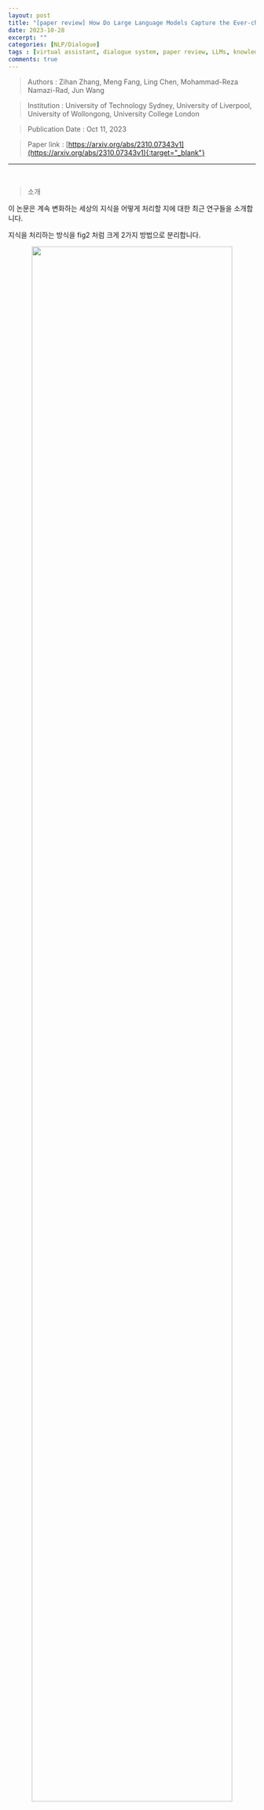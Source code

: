 ```yaml
---
layout: post
title: "[paper review] How Do Large Language Models Capture the Ever-changing World Knowledge? A Review of Recent Advances"
date: 2023-10-28
excerpt: ""
categories: [NLP/Dialogue]
tags : [virtual assistant, dialogue system, paper review, LLMs, knowledge]
comments: true
---
```


>Authors : Zihan Zhang, Meng Fang, Ling Chen, Mohammad-Reza Namazi-Rad, Jun Wang  

>Institution : University of Technology Sydney, University of Liverpool, 
University of Wollongong, University College London  

>Publication Date : Oct 11, 2023   

>Paper link : [https://arxiv.org/abs/2310.07343v1](https://arxiv.org/abs/2310.07343v1){:target="_blank"}  

---

<br>

> <subtitle> 소개 </subtitle>

이 논문은 계속 변화하는 세상의 지식을 어떻게 처리할 지에 대한 최근 연구들을 소개합니다.

지식을 처리하는 방식을 fig2 처럼 크게 2가지 방법으로 분리합니다.

<center><img src= "https://liger82.github.io/assets/img/post/20231028-LLM-explicit-knowledge/fig2.png" width="90%"></center><br>

1. Implicit(내재적 방식): 모델 학습 방식 
2. Explicit(외재적 방식): 외부 지식 활용 방식

요즘은 1, 2번 둘 다 활용하는 추세고 둘 다 필요하다는 입장이지만 
제가 하는 일이 2번이고 현재 2번에서 성능 개선을 바라고 있기 때문에 2번에 대해서만 각 방식의 특징에 대해 다루도록 하겠습니다.

<br>

외재적 방식의 공통점은 다음 table1에서 확인할 수 있습니다.

<center><img src= "https://liger82.github.io/assets/img/post/20231028-LLM-explicit-knowledge/table1.png" width="90%"></center><br>

* LM params 고정: 변화하는 지식에 대한 대처를 외부 지식에 의존하기 때문에 Original LM 혹은 Base LM 학습을 하지 않음  
* 추가 학습 안함: (SERAC를 제외하고는) 추가 학습을 하지 않음
* Black-box: 공개되지 않은 모델에 적합한지 여부(예: 모델 아키텍처, 매개변수, 활성화 또는 그라데이션을 사용할 수 없는 경우)
    - 공통적으로 가능하다는 점 -> 모두 함께 활용 가능

<br>

기존 RAG 모델은 retrieval 모델을 LM과 함께 학습하였지만 이는 공개된 LLM(e.g. ChatGPT)에 적용하기 어렵게 만들었습니다.

(이것은 무슨 의미일까요??)
잠깐 찾아봤을 땐 retrieval 모델과 LM이 학습 데이터가 달라서? 학습 목표가 달라서? 두 개를 합치해서 사용하는 것이 어렵다 라는 의견을 봤는데 그럼 외재적 방식이 다 해당되는게 아닌가 싶네요.

<br>

외재적 방식의 3가지 방법은 LLM은 고정하고 

1. 외부 메모리를 사용하거나(Memory-enhanced) 
2. 기존에 존재하는 retriever을 사용하거나(Retrieval-enhanced) 
3. 인터넷을 사용하는 방식으로(Internet-enhanced)

변화하는 지식에 대처합니다.

<br>

> <subtitle> Memory-enhanced 방식 </subtitle>

* Memory-enhanced 방식: 정적인 LLM + 증가하는 비모수 메모리
    - -> 추론 중에 메모리에 있는 지식 이상의 정보 잡아낼 수 있음
* 외부 메모리에는 새로운 정보가 포함된 최근 말뭉치 또는 피드백을 저장할 수 있음

<br>

### kNN-LM: 코퍼스/문서 저장

<center><img src= "https://liger82.github.io/assets/img/post/20231028-LLM-explicit-knowledge/fig1-knn-lm.png" width="90%"></center><br>

* 메모리에 key-value 형태로 모든 <context, token> 을 저장
* 추론할 때, 메모리에 있는 k개의 가까운 토큰에서 추출한 분포로 고정된 LLM을 보간(interpolate)하여 다음 토큰의 확률을 계산
    - 보간하다는 말은 두 개의 값을 이용하여 사이에 존재할 법한 값을 추정하는 것을 의미
    - 거리는 사전학습 LM의 임베딩 공간에서의 거리를 계산한 값
* 불필요한 추출을 생략 -> kNN-LM의 효율성 향상
* 추출된 맥락에 정보를 통합하기 위해 gnn(graph neural network) 활용 -> 생성 퀄리티 향상
* continual learning 에 kNN-LM 을 적용한 사례도 있음 
* downstream task에 대한 zero-shot 추론에 적용한 사례도 있음

<br>

### 피드백/수정사항 저장

* 사용자 피드백 저장 -> 모델의 문제 있는 예측 고치고, 미래의 동일한 에러를 방지
* 모델 출력값을 수정하기 위해 피드백을 적용하는 보조 보정기를 학습
* 사용자가 시스템과 상호 작용을 해보고 잘못된 경우 수정할 수 있도록 설계
* 일부러 오답 질문을 하고 수정 피드백을 주는 설계
* (공통사항) 업데이트된 지식을 메모리에 명시적으로 보관
    - (Mitchell) 입력 -> 분류기(관련 수정 사항이 메모리에 존재하는지 판단) -> counterfactual 모델을 통해 지식 업데이트 수행
    - (Zhong) 복잡한 질문을 분해하여 베이스 모델에 임시 답변을 생성하도록 요청 -> 생성된 답변이 기억에서 검색된 사실과 모순될 경우 모델 출력을 수정

<br>

> <subtitle> Retrieval-enhanced 방식 </subtitle>

* 기존 retrieval 모델 + multi learner로서의 LLM + 프롬프트 조합 방식
* 단일 단계 방식과 다단계 방식으로 분류

<center><img src= "https://liger82.github.io/assets/img/post/20231028-LLM-explicit-knowledge/fig4.png" width="90%"></center><br>

### Single-stage

* 사용자 입력에 대해 검색을 한 번 사용 + LLM 활용
* 각 입력에 대해 유사한 설명을 검색하여 문맥 내에서 편집 수행
* 범용 retriever 이 최선이 아닐 수 있음 - Augmentation-Adapted Retriever (AAR)
    - 사전 학습된 retriever 을 활용하여 사용자 쿼리에 대한 N개의 문서를 검색
    - source LM(인코더-디코더 모델; Flan T5)은 LM 선호 신호를 제공(작은 LM 활용)
    - FiD(디코더 모델; InstructGPT)로는 쿼리에 검색된 내용을 FiD 기법으로 답변 생성
    - FiD cross-attention(FiDAtt) score를 활용하여 생성 답변의 Top-k 의 positive sample 을 선택
    - 사전 학습된 retriever로는 ANCE 샘플링 기법으로 negative sample을 가져옴
    - AAR은 이 두 종류의 표본을 활용하여 파인튜닝
    - target tasks를 위한 target LMs에 AAR 결과 활용
        - target은 source와 겹치는 내용 없음(unseen)

<center><img src= "https://liger82.github.io/assets/img/post/20231028-LLM-explicit-knowledge/fig2-AAR.png" width="90%"></center><br>

* 엔티티의 popularity에 기반한 휴리스틱 활용하여 효율성 높이는 방식도 있음
    - 입력 질문 내의 엔티티 popularity가 낮은 경우에만 관련 문맥을 검색하여 성능 개선
    - 추론 비용 효율화
* 제한된 컨텍스트 길이 이슈 해결을 위한 방법
    - 검색된 각 문서를 LLM에 개별적으로 추가한 다음 여러 패스의 출력 확률을 앙상블

<br>

### Multi-stage

* Chain of thoughts
* multi-step reasoning
* 복잡한 문제는 서브 문제로 나눠서 각기 검색을 통해 생성
* 지식 그래프를 활용하기도 함.


<br>

> <subtitle> Internet-enhanced 방식 </subtitle>

* 이전 방식은 정적이거나 offline 지식에서 정보를 가져옴 -> 가장 최신의 정보라고 볼 수 없음
* real-time으로 웹 서치하여 지식을 가져오는 방식도 최근에는 사용
* LangChain, ChatGPT Plugins 등 툴에서 쉽게 웹서치를 연결할 수 있음
* LLM을 중앙의 플래너로 보고 다양한 plug-and-play 툴을 연결하여 복잡한 문제를 해결하려는 시도도 있음

<br>

> <subtitle> 논의 </subtitle>

* memory-enhanced, retrieval-enhanced 방식이 효율적이긴 하나 주기적인 지식 업데이트가 필요함
* Internet-enhanced 방식은 real-time web search를 통해 최신 정보에 대한 이슈는 없지만 정제되지 않은 품질이 떨어지는 데이터에 대한 문제는 남아있음.
* single-stage retrieval 방식에 비해 multi-stage retrieval은 복잡한 문제를 더 잘 풀지만 상당한 추론 오버헤드가 있음.

* 추출된 지식의 필터링이 필요 -> 관련 없는 내용 줄여서 LLM에 부담 줄임, 입력 길이 제한
* 추출 자체를 제한적으로 수행 -> 추론 오버헤드 줄임
* 지식의 충돌: 프롬프트의 내용과 LLM 내의 지식이 충돌을 일으켰을 때 어떻게 처리해야 하는지, 어떻게 우선순위를 잡을 수 있을지

<br>

---

> <subtitle> References </subtitle>

* [](){:target="_blank"}










